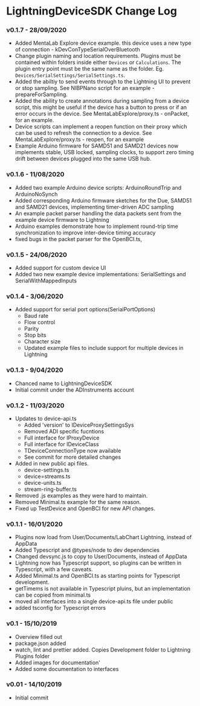 # LightningDeviceSDK Change Log

### v0.1.7 - 28/09/2020
- Added MentaLab Explore device example. this device uses a new type of connection -  kDevConTypeSerialOverBluetooth
- Change plugin naming and location requirements. Plugins must be contained within folders inside either `Devices` or `Calculations`. The plugin entry point must be the same name as the folder. Eg. `Devices/SerialSettings/SerialSettings.ts`.
- Added the abiltiy to send events through to the Lightning UI to prevent or stop sampling. See NIBPNano script for an example - prepareForSampling.
- Added the ability to create annotations during sampling from a device script, this might be useful if the device has a button to press or if an error occurs in the device. See MentaLabExplore/proxy.ts - onPacket, for an example.
- Device scripts can implement a reopen function on their proxy which can be used to refresh the connection to a device. See MentaLabExplore/proxy.ts - reopen, for an example
- Example Arduino firmware for SAMD51 and SAMD21 devices now implements stable, USB locked, sampling clocks, to support zero timing drift between devices plugged into the same USB hub.

### v0.1.6 - 11/08/2020
- Added two example Arduino device scripts: ArduinoRoundTrip and ArduinoNoSynch
- Added corresponding Arduino firmware sketches for the Due, SAMD51 and SAMD21 devices, implementing timer-driven ADC sampling 
- An example packet parser handling the data packets sent from the example device firmware to Lightning
- Arduino examples demonstrate how to implement round-trip time synchronization to improve inter-device timing accuracy
- fixed bugs in the packet parser for the OpenBCI.ts, 

### v0.1.5 - 24/06/2020
- Added support for custom device UI
- Added two new example device implementations: SerialSettings and SerialWithMappedInputs

### v0.1.4 - 3/06/2020
- Added support for serial port options(SerialPortOptions)
   - Baud rate 
   - Flow control
   - Parity
   - Stop bits
   - Character size
   - Updated example files to include support for multiple devices in Lightning

### v0.1.3 - 9/04/2020
 - Chanced name to LightningDeviceSDK
 - Initial commit under the ADInstruments account

### v0.1.2 - 11/03/2020
- Updates to device-api.ts
   - Added 'version' to IDeviceProxySettingsSys 
   - Removed ADI specific fucntions
   - Full interface for IProxyDevice
   - Full interface for IDeviceClass
   - TDeviceConnectionType now available
   - See commit for more detailed changes
- Added in new public api files.
   - device-settings.ts
   - device=streams.ts
   - device-units.ts
   - stream-ring-buffer.ts
- Removed .js examples as they were hard to maintain. 
- Removed Minimal.ts example for the same reason. 
- Fixed up TestDevice and OpenBCI for new API changes.

### v0.1.1 - 16/01/2020
- Plugins now load from User/Documents/LabChart Lightning, instead of AppData
- Added Typescript and @types/node to dev dependencies
- Changed devsync.js to copy to User/Documents, instead of AppData
- Lightning now has Typescript support, so plugins can be written in Typescript, with a few caveats.
- Added Minimal.ts and OpenBCI.ts as starting points for Typescript development.
- getTimems is not available in Typescript pluins, but an implementation can be copied from minimal.ts
- moved all interfaces into a single device-api.ts file under public
- added tsconfig for Typescript errors


### v0.1 - 15/10/2019
- Overview filled out
- package.json added
- watch, lint and prettier added. Copies Development folder to Lightning Plugins folder
- Added images for documentation'
- Added some documentation to interfaces

### v0.01 - 14/10/2019
- Initial commit
